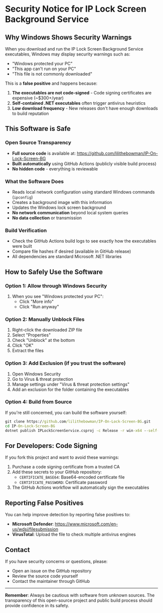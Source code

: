 # Security Notice for IP Lock Screen Background Service

## Why Windows Shows Security Warnings

When you download and run the IP Lock Screen Background Service executables, Windows may display security warnings such as:

- "Windows protected your PC"
- "This app can't run on your PC"
- "This file is not commonly downloaded"

This is a **false positive** and happens because:

1. **The executables are not code-signed** - Code signing certificates are expensive (~$300+/year)
2. **Self-contained .NET executables** often trigger antivirus heuristics
3. **Low download frequency** - New releases don't have enough downloads to build reputation

## This Software is Safe

### Open Source Transparency

- **Full source code** is available at: <https://github.com/lilithebowman/IP-On-Lock-Screen-BG>
- **Built automatically** using GitHub Actions (publicly visible build process)
- **No hidden code** - everything is reviewable

### What the Software Does

- Reads local network configuration using standard Windows commands (`ipconfig`)
- Creates a background image with this information
- Updates the Windows lock screen background
- **No network communication** beyond local system queries
- **No data collection** or transmission

### Build Verification

- Check the GitHub Actions build logs to see exactly how the executables were built
- Compare file hashes if desired (available in GitHub release)
- All dependencies are standard Microsoft .NET libraries

## How to Safely Use the Software

### Option 1: Allow through Windows Security

1. When you see "Windows protected your PC":
   - Click "More info"
   - Click "Run anyway"

### Option 2: Manually Unblock Files

1. Right-click the downloaded ZIP file
2. Select "Properties"
3. Check "Unblock" at the bottom
4. Click "OK"
5. Extract the files

### Option 3: Add Exclusion (if you trust the software)

1. Open Windows Security
2. Go to Virus & threat protection
3. Manage settings under "Virus & threat protection settings"
4. Add an exclusion for the folder containing the executables

### Option 4: Build from Source

If you're still concerned, you can build the software yourself:

```cmd
git clone https://github.com/lilithebowman/IP-On-Lock-Screen-BG.git
cd IP-On-Lock-Screen-BG
dotnet publish IPLockScreenService.csproj -c Release -r win-x64 --self-contained true -p:PublishSingleFile=true
```

## For Developers: Code Signing

If you fork this project and want to avoid these warnings:

1. Purchase a code signing certificate from a trusted CA
2. Add these secrets to your GitHub repository:
   - `CERTIFICATE_BASE64`: Base64-encoded certificate file
   - `CERTIFICATE_PASSWORD`: Certificate password
3. The GitHub Actions workflow will automatically sign the executables

## Reporting False Positives

You can help improve detection by reporting false positives to:

- **Microsoft Defender**: <https://www.microsoft.com/en-us/wdsi/filesubmission>
- **VirusTotal**: Upload the file to check multiple antivirus engines

## Contact

If you have security concerns or questions, please:

- Open an issue on the GitHub repository
- Review the source code yourself
- Contact the maintainer through GitHub

---

**Remember**: Always be cautious with software from unknown sources. The transparency of this open-source project and public build process should provide confidence in its safety.
